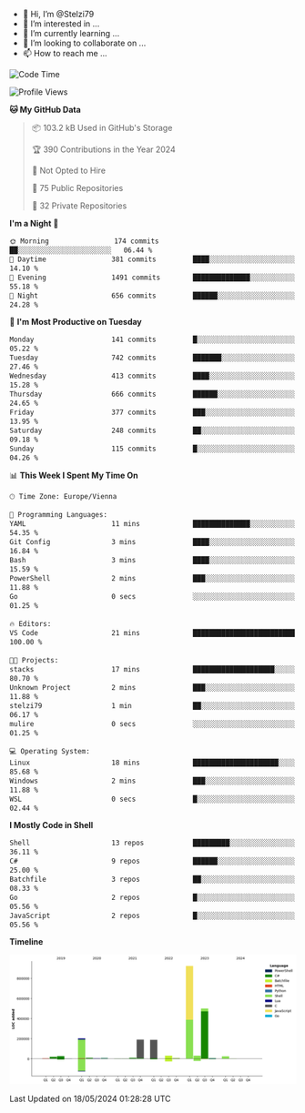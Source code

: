 - 👋 Hi, I’m @Stelzi79
- 👀 I’m interested in ...
- 🌱 I’m currently learning ...
- 💞️ I’m looking to collaborate on ...
- 📫 How to reach me ...

<!--START_SECTION:waka-->
![Code Time](http://img.shields.io/badge/Code%20Time-995%20hrs%208%20mins-blue)

![Profile Views](http://img.shields.io/badge/Profile%20Views-0-blue)

**🐱 My GitHub Data** 

> 📦 103.2 kB Used in GitHub's Storage 
 > 
> 🏆 390 Contributions in the Year 2024
 > 
> 🚫 Not Opted to Hire
 > 
> 📜 75 Public Repositories 
 > 
> 🔑 32 Private Repositories 
 > 
**I'm a Night 🦉** 

```text
🌞 Morning                174 commits         ██░░░░░░░░░░░░░░░░░░░░░░░   06.44 % 
🌆 Daytime                381 commits         ████░░░░░░░░░░░░░░░░░░░░░   14.10 % 
🌃 Evening                1491 commits        ██████████████░░░░░░░░░░░   55.18 % 
🌙 Night                  656 commits         ██████░░░░░░░░░░░░░░░░░░░   24.28 % 
```
📅 **I'm Most Productive on Tuesday** 

```text
Monday                   141 commits         █░░░░░░░░░░░░░░░░░░░░░░░░   05.22 % 
Tuesday                  742 commits         ███████░░░░░░░░░░░░░░░░░░   27.46 % 
Wednesday                413 commits         ████░░░░░░░░░░░░░░░░░░░░░   15.28 % 
Thursday                 666 commits         ██████░░░░░░░░░░░░░░░░░░░   24.65 % 
Friday                   377 commits         ███░░░░░░░░░░░░░░░░░░░░░░   13.95 % 
Saturday                 248 commits         ██░░░░░░░░░░░░░░░░░░░░░░░   09.18 % 
Sunday                   115 commits         █░░░░░░░░░░░░░░░░░░░░░░░░   04.26 % 
```


📊 **This Week I Spent My Time On** 

```text
🕑︎ Time Zone: Europe/Vienna

💬 Programming Languages: 
YAML                     11 mins             ██████████████░░░░░░░░░░░   54.35 % 
Git Config               3 mins              ████░░░░░░░░░░░░░░░░░░░░░   16.84 % 
Bash                     3 mins              ████░░░░░░░░░░░░░░░░░░░░░   15.59 % 
PowerShell               2 mins              ███░░░░░░░░░░░░░░░░░░░░░░   11.88 % 
Go                       0 secs              ░░░░░░░░░░░░░░░░░░░░░░░░░   01.25 % 

🔥 Editors: 
VS Code                  21 mins             █████████████████████████   100.00 % 

🐱‍💻 Projects: 
stacks                   17 mins             ████████████████████░░░░░   80.70 % 
Unknown Project          2 mins              ███░░░░░░░░░░░░░░░░░░░░░░   11.88 % 
stelzi79                 1 min               ██░░░░░░░░░░░░░░░░░░░░░░░   06.17 % 
mulire                   0 secs              ░░░░░░░░░░░░░░░░░░░░░░░░░   01.25 % 

💻 Operating System: 
Linux                    18 mins             █████████████████████░░░░   85.68 % 
Windows                  2 mins              ███░░░░░░░░░░░░░░░░░░░░░░   11.88 % 
WSL                      0 secs              █░░░░░░░░░░░░░░░░░░░░░░░░   02.44 % 
```

**I Mostly Code in Shell** 

```text
Shell                    13 repos            █████████░░░░░░░░░░░░░░░░   36.11 % 
C#                       9 repos             ██████░░░░░░░░░░░░░░░░░░░   25.00 % 
Batchfile                3 repos             ██░░░░░░░░░░░░░░░░░░░░░░░   08.33 % 
Go                       2 repos             █░░░░░░░░░░░░░░░░░░░░░░░░   05.56 % 
JavaScript               2 repos             █░░░░░░░░░░░░░░░░░░░░░░░░   05.56 % 
```



**Timeline**

![Lines of Code chart](https://raw.githubusercontent.com/Stelzi79/Stelzi79/main/assets/bar_graph.png)


 Last Updated on 18/05/2024 01:28:28 UTC
<!--END_SECTION:waka-->

<!---
Stelzi79/Stelzi79 is a ✨ special ✨ repository because its `README.md` (this file) appears on your GitHub profile.
You can click the Preview link to take a look at your changes.
--->
